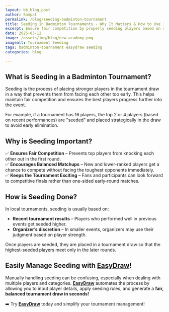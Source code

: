 ```yaml
---
layout: bb_blog_post
author: Sampat
permalink: /blog/seeding-badminton-tournament
title: Seeding in Badminton Tournaments - Why It Matters & How to Use It
excerpt: Ensure fair competition by properly seeding players based on recent performances
date: 2025-03-12
image: /assets/img/blog/new-academy.png
imagealt: Tournament Seeding
tags: badminton-tournament easydraw seeding
categories: blog

---
```


## **What is Seeding in a Badminton Tournament?**  
Seeding is the process of placing stronger players in the tournament draw in a way that prevents them from facing each other too early. This helps maintain fair competition and ensures the best players progress further into the event.  

For example, if a tournament has 16 players, the top 2 or 4 players (based on recent performances) are "seeded" and placed strategically in the draw to avoid early elimination.  

## **Why is Seeding Important?**  
✅ **Ensures Fair Competition** – Prevents top players from knocking each other out in the first round.  
✅ **Encourages Balanced Matchups** – New and lower-ranked players get a chance to compete without facing the toughest opponents immediately.  
✅ **Keeps the Tournament Exciting** – Fans and participants can look forward to competitive finals rather than one-sided early-round matches.  

## **How is Seeding Done?**  
In local tournaments, seeding is usually based on:  
- **Recent tournament results** – Players who performed well in previous events get seeded higher.  
- **Organizer’s discretion** – In smaller events, organizers may use their judgment based on player strength.  

Once players are seeded, they are placed in a tournament draw so that the highest-seeded players meet only in the later rounds.  

## **Easily Manage Seeding with [EasyDraw](https://easydraws.azurewebsites.net/)!**  
Manually handling seeding can be confusing, especially when dealing with multiple players and categories. **[EasyDraw](https://easydraws.azurewebsites.net/)** automates the process by allowing you to input player details, apply seeding rules, and generate a **fair, balanced tournament draw in seconds!**  

➡️ Try **[EasyDraw](https://easydraws.azurewebsites.net/)** today and simplify your tournament management!  

